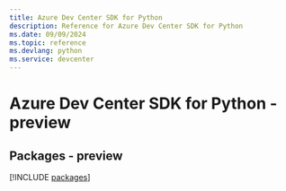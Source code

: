 ```yaml
---
title: Azure Dev Center SDK for Python
description: Reference for Azure Dev Center SDK for Python
ms.date: 09/09/2024
ms.topic: reference
ms.devlang: python
ms.service: devcenter
---
```

# Azure Dev Center SDK for Python - preview
## Packages - preview
[!INCLUDE [packages](dev-center-index.md)]